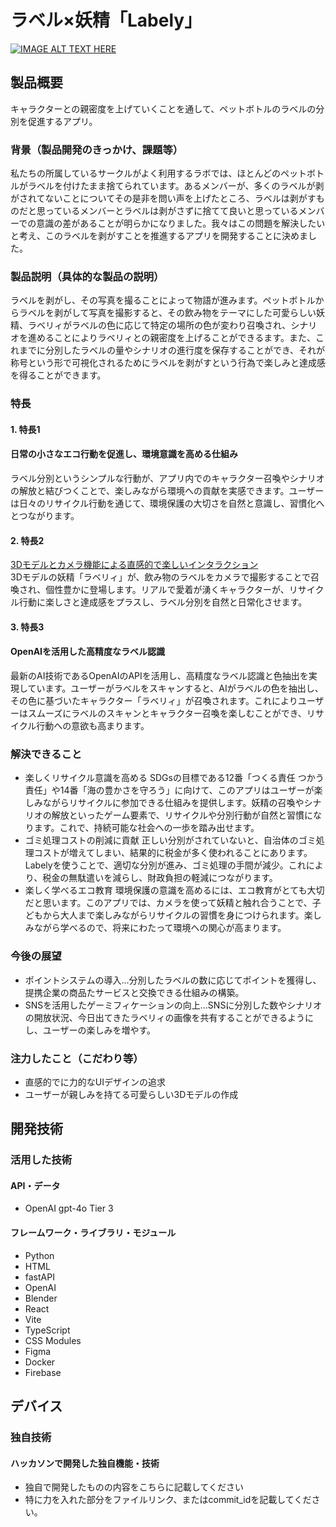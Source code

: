 # ラベル×妖精「Labely」
[![IMAGE ALT TEXT HERE](https://jphacks.com/wp-content/uploads/2024/07/JPHACKS2024_ogp.jpg)](https://www.youtube.com/watch?v=DZXUkEj-CSI)

## 製品概要
キャラクターとの親密度を上げていくことを通して、ペットボトルのラベルの分別を促進するアプリ。

### 背景（製品開発のきっかけ、課題等）
私たちの所属しているサークルがよく利用するラボでは、ほとんどのペットボトルがラベルを付けたまま捨てられています。あるメンバーが、多くのラベルが剥がされてないことについてその是非を問い声を上げたところ、ラベルは剥がすものだと思っているメンバーとラベルは剥がさずに捨てて良いと思っているメンバーでの意識の差があることが明らかになりました。我々はこの問題を解決したいと考え、このラベルを剥がすことを推進するアプリを開発することに決めました。
 
### 製品説明（具体的な製品の説明）
ラベルを剥がし、その写真を撮ることによって物語が進みます。ペットボトルからラベルを剥がして写真を撮影すると、その飲み物をテーマにした可愛らしい妖精、ラベリィがラベルの色に応じて特定の場所の色が変わり召喚され、シナリオを進めることによりラベリィとの親密度を上げることができるます。また、これまでに分別したラベルの量やシナリオの進行度を保存することができ、それが称号という形で可視化されるためにラベルを剥がすという行為で楽しみと達成感を得ることができます。

### 特長
#### 1. 特長1
#### 日常の小さなエコ行動を促進し、環境意識を高める仕組み
ラベル分別というシンプルな行動が、アプリ内でのキャラクター召喚やシナリオの解放と結びつくことで、楽しみながら環境への貢献を実感できます。ユーザーは日々のリサイクル行動を通じて、環境保護の大切さを自然と意識し、習慣化へとつながります。
#### 2. 特長2
<u>3Dモデルとカメラ機能による直感的で楽しいインタラクション</u>  
3Dモデルの妖精「ラベリィ」が、飲み物のラベルをカメラで撮影することで召喚され、個性豊かに登場します。リアルで愛着が湧くキャラクターが、リサイクル行動に楽しさと達成感をプラスし、ラベル分別を自然と日常化させます。
#### 3. 特長3
#### OpenAIを活用した高精度なラベル認識
最新のAI技術であるOpenAIのAPIを活用し、高精度なラベル認識と色抽出を実現しています。ユーザーがラベルをスキャンすると、AIがラベルの色を抽出し、その色に基づいたキャラクター「ラベリィ」が召喚されます。これによりユーザーはスムーズにラベルのスキャンとキャラクター召喚を楽しむことができ、リサイクル行動への意欲も高まります。

### 解決できること
- 楽しくリサイクル意識を高める 
SDGsの目標である12番「つくる責任 つかう責任」や14番「海の豊かさを守ろう」に向けて、このアプリはユーザーが楽しみながらリサイクルに参加できる仕組みを提供します。妖精の召喚やシナリオの解放といったゲーム要素で、リサイクルや分別行動が自然と習慣になります。これで、持続可能な社会への一歩を踏み出せます。
- ゴミ処理コストの削減に貢献 
正しい分別がされていないと、自治体のゴミ処理コストが増えてしまい、結果的に税金が多く使われることにあります。Labelyを使うことで、適切な分別が進み、ゴミ処理の手間が減少。これにより、税金の無駄遣いを減らし、財政負担の軽減につながります。  
- 楽しく学べるエコ教育 
環境保護の意識を高めるには、エコ教育がとても大切だと思います。このアプリでは、カメラを使って妖精と触れ合うことで、子どもから大人まで楽しみながらリサイクルの習慣を身につけられます。楽しみながら学べるので、将来にわたって環境への関心が高まります。

### 今後の展望
- ポイントシステムの導入…分別したラベルの数に応じてポイントを獲得し、提携企業の商品たサービスと交換できる仕組みの構築。
- SNSを活用したゲーミフィケーションの向上…SNSに分別した数やシナリオの開放状況、今日出てきたラベリィの画像を共有することができるようにし、ユーザーの楽しみを増やす。

### 注力したこと（こだわり等）
- 直感的でに力的なUIデザインの追求
- ユーザーが親しみを持てる可愛らしい3Dモデルの作成

## 開発技術
### 活用した技術

#### API・データ
- OpenAI gpt-4o Tier 3

#### フレームワーク・ライブラリ・モジュール
- Python
- HTML
- fastAPI
- OpenAI
- Blender
- React
- Vite
- TypeScript
- CSS Modules
- Figma
- Docker
- Firebase

## デバイス

### 独自技術

#### ハッカソンで開発した独自機能・技術
- 独自で開発したものの内容をこちらに記載してください
- 特に力を入れた部分をファイルリンク、またはcommit_idを記載してください。
